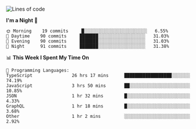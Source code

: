 <!--START_SECTION:waka-->
![Lines of code](https://img.shields.io/badge/From%20Hello%20World%20I%27ve%20Written-626683%20lines%20of%20code-blue)

**I'm a Night 🦉** 

```text
🌞 Morning    19 commits     █░░░░░░░░░░░░░░░░░░░░░░░░   6.55% 
🌆 Daytime    90 commits     ███████░░░░░░░░░░░░░░░░░░   31.03% 
🌃 Evening    90 commits     ███████░░░░░░░░░░░░░░░░░░   31.03% 
🌙 Night      91 commits     ███████░░░░░░░░░░░░░░░░░░   31.38%

```


📊 **This Week I Spent My Time On** 

```text
💬 Programming Languages: 
TypeScript               26 hrs 17 mins      ██████████████████░░░░░░░   74.19% 
JavaScript               3 hrs 50 mins       ██░░░░░░░░░░░░░░░░░░░░░░░   10.85% 
JSON                     1 hr 32 mins        █░░░░░░░░░░░░░░░░░░░░░░░░   4.33% 
GraphQL                  1 hr 18 mins        █░░░░░░░░░░░░░░░░░░░░░░░░   3.68% 
Other                    1 hr 2 mins         ░░░░░░░░░░░░░░░░░░░░░░░░░   2.92%

```


<!--END_SECTION:waka-->
